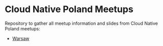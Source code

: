 # Cloud Native Poland Meetups

Repository to gather all meetup information and slides from Cloud Native Poland meetups:
- [Warsaw](https://github.com/cloud-native-poland/meetups/tree/master/warsaw)
